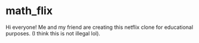 # math_flix
Hi everyone! Me and my friend are creating this netflix clone for educational purposes. (I think this is not illegal lol).

